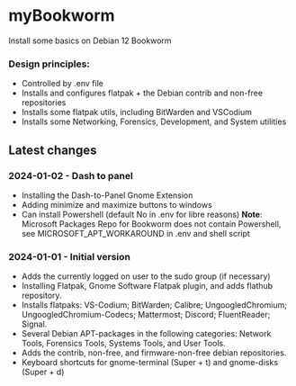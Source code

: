 # myBookworm
Install some basics on Debian 12 Bookworm

### Design principles:
  - Controlled by .env file
  - Installs and configures flatpak + the Debian contrib and non-free repositories
  - Installs some flatpak utils, including BitWarden and VSCodium
  - Installs some Networking, Forensics, Development, and System utilities

## Latest changes ##

### 2024-01-02 - Dash to panel ###
 - Installing the Dash-to-Panel Gnome Extension
 - Adding minimize and maximize buttons to windows
 - Can install Powershell (default No in .env for libre reasons)
 **Note**: Microsoft Packages Repo for Bookworm does not contain Powershell, see MICROSOFT_APT_WORKAROUND in .env and shell script
 
### 2024-01-01 - Initial version ###
- Adds the currently logged on user to the sudo group (if necessary)
- Installing Flatpak, Gnome Software Flatpak plugin, and adds flathub repository.
- Installs flatpaks: VS-Codium; BitWarden; Calibre; UngoogledChromium; UngoogledChromium-Codecs; Mattermost; Discord; FluentReader; Signal.
- Several Debian APT-packages in the following categories: Network Tools, Forensics Tools, Systems Tools, and User Tools.
- Adds the contrib, non-free, and firmware-non-free debian repositories.
- Keyboard shortcuts for gnome-terminal (Super + t) and gnome-disks (Super + d)
